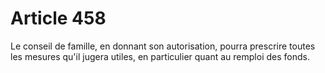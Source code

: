 # Article 458

Le conseil de famille, en donnant son autorisation, pourra prescrire toutes les mesures qu'il jugera utiles, en particulier quant au remploi des fonds.
